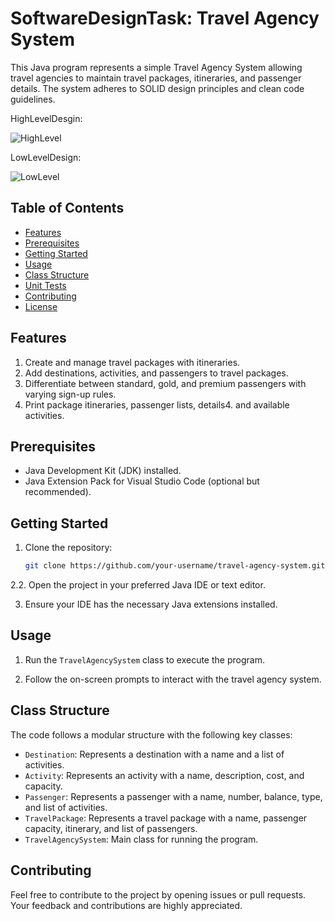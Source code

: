 # SoftwareDesignTask: Travel Agency System
This Java program represents a simple Travel Agency System allowing travel agencies to maintain travel packages, itineraries, and passenger details. The system adheres to SOLID design principles and clean code guidelines.

HighLevelDesgin:


![HighLevel](https://github.com/harshith1118/SoftwareDesignTask/assets/135295464/2fdade2c-a421-4756-bc98-6070a6597bff)

LowLevelDesign:

![LowLevel](https://github.com/harshith1118/SoftwareDesignTask/assets/135295464/a27b249e-ca60-446a-a6c5-a1910b7e4941)


## Table of Contents

- [Features](#features)
- [Prerequisites](#prerequisites)
- [Getting Started](#getting-started)
- [Usage](#usage)
- [Class Structure](#class-structure)
- [Unit Tests](#unit-tests)
- [Contributing](#contributing)
- [License](#license)

## Features

1. Create and manage travel packages with itineraries.
2. Add destinations, activities, and passengers to travel packages.
3. Differentiate between standard, gold, and premium passengers with varying sign-up rules.
4. Print package itineraries, passenger lists, details4. and available activities.

## Prerequisites

- Java Development Kit (JDK) installed.
- Java Extension Pack for Visual Studio Code (optional but recommended).

## Getting Started

1. Clone the repository:

   ```bash
   git clone https://github.com/your-username/travel-agency-system.git


2.2. Open the project in your preferred Java IDE or text editor.

3. Ensure your IDE has the necessary Java extensions installed.

## Usage

1. Run the `TravelAgencySystem` class to execute the program.

2. Follow the on-screen prompts to interact with the travel agency system.

## Class Structure

The code follows a modular structure with the following key classes:

- `Destination`: Represents a destination with a name and a list of activities.
- `Activity`: Represents an activity with a name, description, cost, and capacity.
- `Passenger`: Represents a passenger with a name, number, balance, type, and list of activities.
- `TravelPackage`: Represents a travel package with a name, passenger capacity, itinerary, and list of passengers.
- `TravelAgencySystem`: Main class for running the program.

## Contributing

Feel free to contribute to the project by opening issues or pull requests. Your feedback and contributions are highly appreciated.
